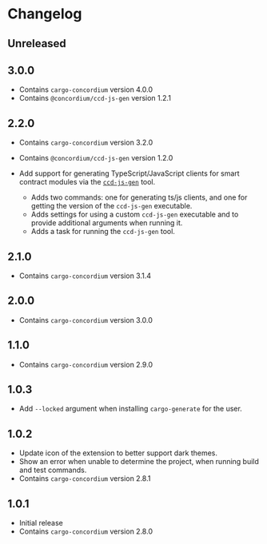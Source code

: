 # Changelog

## Unreleased

## 3.0.0

- Contains `cargo-concordium` version 4.0.0
- Contains `@concordium/ccd-js-gen` version 1.2.1

## 2.2.0

- Contains `cargo-concordium` version 3.2.0
- Contains `@concordium/ccd-js-gen` version 1.2.0

- Add support for generating TypeScript/JavaScript clients for smart contract modules via the [`ccd-js-gen`](https://www.npmjs.com/package/@concordium/ccd-js-gen) tool.
  - Adds two commands: one for generating ts/js clients, and one for getting the version of the `ccd-js-gen` executable.
  - Adds settings for using a custom `ccd-js-gen` executable and to provide additional arguments when running it.
  - Adds a task for running the `ccd-js-gen` tool.

## 2.1.0

- Contains `cargo-concordium` version 3.1.4

## 2.0.0

- Contains `cargo-concordium` version 3.0.0

## 1.1.0

- Contains `cargo-concordium` version 2.9.0

## 1.0.3

- Add `--locked` argument when installing `cargo-generate` for the user.

## 1.0.2

- Update icon of the extension to better support dark themes.
- Show an error when unable to determine the project, when running build and test commands.
- Contains `cargo-concordium` version 2.8.1

## 1.0.1

- Initial release
- Contains `cargo-concordium` version 2.8.0
